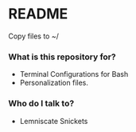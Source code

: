 # README #

Copy files to ~/

### What is this repository for? ###

* Terminal Configurations for Bash
* Personalization files.

### Who do I talk to? ###

* Lemniscate Snickets